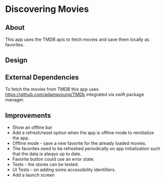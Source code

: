 #  Discovering Movies

## About 
This app uses the TMDB apis to fetch movies and save them locally as favorites. 

## Design


## External Dependencies
To fetch the movies from TMDB this app uses https://github.com/adamayoung/TMDb integrated via swift package manager.

## Improvements
- Show an offline bar
- Add a refresh/reset option when the app is offline mode to reinitialize the app.
- Offline mode - save a new favorite for the already loaded movies.
- The favorites need to be refreshed periodically on app initialization such that the data is always up to date. 
- Favorite button could use an error state. 
- Tests - the stores can be tested.
- UI Tests - on adding some accessibility identifiers.
- Add a launch screen
